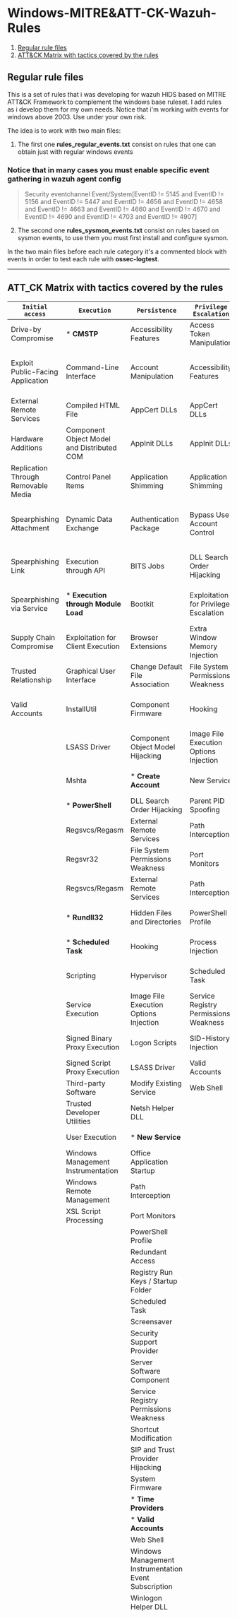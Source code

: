 # Windows-MITRE&ATT-CK-Wazuh-Rules


1. [Regular rule files](#Regular-rule-files)
3. [ATT&CK Matrix with tactics covered by the rules](#ATT_CK-Matrix-with-tactics-covered-by-the-rules)






## Regular rule files



This is a set of rules that i was developing for wazuh HIDS based on MITRE ATT&CK Framework to complement the windows base ruleset.
I add rules as i develop them for my own needs. Notice that i'm working with events for windows above 2003.
Use under your own risk.

The idea is to work with two main files:

1. The first one **rules_regular_events.txt** consist on rules that one can obtain just with regular windows events 

### Notice that in many cases you must enable specific event gathering in wazuh agent config
>  <localfile>
>    <location>Security</location>
>    <log_format>eventchannel</log_format>
>    <query>Event/System[EventID != 5145 and EventID != 5156 and EventID != 5447 and
>      EventID != 4656 and EventID != 4658 and EventID != 4663 and EventID != 4660 and
>      EventID != 4670 and EventID != 4690 and EventID != 4703 and EventID != 4907]</query>
>  </localfile>


2. The second one **rules_sysmon_events.txt** consist on rules based on sysmon events, to use them you must first install and configure sysmon.


In the two main files before each rule category it's a commented block with events in order to test each rule with **ossec-logtest**.

-----------------------------------------------------


## ATT_CK Matrix with tactics covered by the rules



`Initial access` |	`Execution` |	`Persistence` |	`Privilege Escalation` |	`Defense Evasion` |	`Credential Access` |	`Discovery` |	`Lateral Movement` |	`Collection` |	`Command and Control` |	`Exfiltration` |	`Impact`
---- |	---- |	---- |	---- |	---- |	---- |	---- |	---- |	---- |	---- |	---- |	----
Drive-by Compromise |	* **CMSTP** |	Accessibility Features |	Access Token Manipulation |	Access Token Manipulation |	* **Account Manipulation** |	Account Discovery |	Application Deployment Software |	Audio Capture |	Commonly Used Port |	Automated Exfiltration |	Account Access Removal
Exploit Public-Facing Application |	Command-Line Interface |	Account Manipulation |	Accessibility Features |	Binary Padding |	* **Brute Force** |	Application Window Discovery |	* **Component Object Model and Distributed COM** |	Automated Collection |	Communication Through Removable Media |	Data Compressed |	Data Destruction
External Remote Services |	Compiled HTML File |	AppCert DLLs |	AppCert DLLs |	BITS Jobs |	* **Credential Dumping** |	Browser Bookmark Discovery |	Exploitation of Remote Services |	Clipboard Data |	* **Connection Proxy** |	Data Encrypted |	Data Encrypted for Impact
Hardware Additions | Component Object Model and Distributed COM | AppInit DLLs | AppInit DLLs | * **Bypass User Account Control** | * **Credentials from Web Browsers** | Domain Trust Discovery | Internal Spearphishing | Data from Information Repositories | Custom Command and Control Protocol | Data Transfer Size Limits | Defacement
Replication Through Removable Media | Control Panel Items | Application Shimming | Application Shimming | CMSTP | Credentials in Files | File and Directory Discovery | Logon Scripts | Data from Local System | Custom Cryptographic Protocol | Exfiltration Over Alternative Protocol | Disk Content Wipe
Spearphishing Attachment | Dynamic Data Exchange | Authentication Package | Bypass User Account Control | Code Signing | Credentials in Registry | Network Service Scanning | Pass the Hash | Data from Network Shared Drive | Data Encoding | Exfiltration Over Command and Control Channel | Disk Structure Wipe
Spearphishing Link | Execution through API | BITS Jobs | DLL Search Order Hijacking | Compile After Delivery | Exploitation for Credential Access | Network Share Discovery | Pass the Ticket | Data from Removable Media | Data Obfuscation | Exfiltration Over Other Network Medium | Endpoint Denial of Service
Spearphishing via Service | * **Execution through Module Load** | Bootkit | Exploitation for Privilege Escalation | Compiled HTML File | Forced Authentication | Network Sniffing | Remote Desktop Protocol | Data Staged | Domain Fronting | Exfiltration Over Physical Medium | Firmware Corruption
Supply Chain Compromise | Exploitation for Client Execution | Browser Extensions | Extra Window Memory Injection | Component Firmware | Hooking | Password Policy Discovery | Remote File Copy | Email Collection | Domain Generation Algorithms | Scheduled Transfer | Inhibit System Recovery
Trusted Relationship | Graphical User Interface | Change Default File Association | File System Permissions Weakness | Component Object Model Hijacking | Input Capture | Peripheral Device Discovery | Remote Services | Input Capture | Fallback Channels | | Network Denial of Service
Valid Accounts | InstallUtil | Component Firmware | Hooking | * **Connection Proxy** | Input Prompt | Permission Groups Discovery | Replication Through Removable Media | Man in the Browser | Multi-hop Proxy | | Resource Hijacking
| | LSASS Driver | Component Object Model Hijacking | Image File Execution Options Injection | Control Panel Items | * **Kerberoasting** | Process Discovery | Shared Webroot | Screen Capture | Multi-Stage Channels | | Runtime Data Manipulation
| | Mshta | * **Create Account** | New Service | * **DCShadow** | LLMNR/NBT-NS Poisoning and Relay | Query Registry | Taint Shared Content | Video Capture | Multiband Communication | | Service Stop
| | * **PowerShell** | DLL Search Order Hijacking | Parent PID Spoofing | Deobfuscate/Decode Files or Information | Network Sniffing | Remote System Discovery | Third-party Software | |	Multilayer Encryption | | Stored Data Manipulation
| |	Regsvcs/Regasm | External Remote Services | Path Interception | * **Disabling Security Tools** | Password Filter DLL | Security Software Discovery | Windows Admin Shares | |	Remote Access Tools | |	System Shutdown/Reboot
| |	Regsvr32 | File System Permissions Weakness | Port Monitors | DLL Search Order Hijacking | Private Keys | Software Discovery | * **Windows Remote Management** | | Remote File Copy | | Transmitted Data Manipulation 
| |	Regsvcs/Regasm | External Remote Services | Path Interception | Disabling Security Tools | Password Filter DLL | Security Software Discovery | Windows Admin Shares | |	Remote Access Tools | |	System Shutdown/Reboot
| | * **Rundll32** | Hidden Files and Directories | PowerShell Profile | * **DLL Side-Loading** | Steal Web Session Cookie | System Information Discovery | | |	Standard Application Layer Protocol | | |	
| | * **Scheduled Task** | Hooking | Process Injection | Execution Guardrails | Two-Factor Authentication Interception | System Network Configuration Discovery | | |	Standard Cryptographic Protocol | | | 
| | Scripting | Hypervisor | Scheduled Task | Exploitation for Defense Evasion | | System Network Connections Discovery | | | Standard Non-Application Layer Protocol | | | | 
| | Service Execution | Image File Execution Options Injection | Service Registry Permissions Weakness | Extra Window Memory Injection | | System Owner/User Discovery | | | Uncommonly Used Port | | | | 
| | Signed Binary Proxy Execution | Logon Scripts | SID-History Injection | * **File and Directory Permissions Modification** | | System Service Discovery | | | Web Service | | |
| | Signed Script Proxy Execution | LSASS Driver | Valid Accounts | File Deletion | | System Time Discovery | | | | |				
| |	Third-party Software | Modify Existing Service | Web Shell | File System Logical Offsets | | Virtualization/Sandbox Evasion | | | | |
| | Trusted Developer Utilities | Netsh Helper DLL | | Group Policy Modification | | | | | | | 				
| | User Execution | * **New Service** | | Hidden Files and Directories | | | | | | |		
| | Windows Management Instrumentation | Office Application Startup | | Hidden Window | | | | | | | 						
| | Windows Remote Management | Path Interception | | Image File Execution Options Injection | | | | | | | 						
| | XSL Script Processing | Port Monitors | | Indicator Blocking | | | | | | |
| | | PowerShell Profile | | Indicator Removal from Tools | | | | | | | |  							
| | | Redundant Access | | Indicator Removal on Host | | | | | | | |						
| | | Registry Run Keys / Startup Folder | | * **Indirect Command Execution** | | | | | | | |							
| | | Scheduled Task | | Install Root Certificate | | | | | | | |
| | | Screensaver | | InstallUtil | | | | | | | |
| | | Security Support Provider | | Masquerading | | | | | | | | 							
| | | Server Software Component | | Modify Registry | | | | | | | |				
| | | Service Registry Permissions Weakness | | Mshta | | | | | | | |			
| | | Shortcut Modification | | Network Share Connection Removal | | | | | | | |						
| | | SIP and Trust Provider Hijacking | | NTFS File Attributes | | | | | | | |		
| | | System Firmware | | Obfuscated Files or Information | | | | | | | |		
| | | * **Time Providers** | | Parent PID Spoofing | | | | | | | |
| | | * **Valid Accounts** | | Process Doppelgänging | | | | | | | |			
| | | Web Shell | | Process Hollowing | | | | | | | |	
| | | Windows Management Instrumentation Event Subscription | | Process Injection | | | | | | | |
| | | Winlogon Helper DLL | | Redundant Access | | | | | | | |
| | | | | Regsvcs/Regasm | | | | | | | |
| | | | | Regsvr32 | | | | | | | |						
| | | | | * **Rootkit** | | | | | | | |			
| | | | | Rundll32 | | | | | | | |			
| | | | | Scripting | | | | | | | |			
| | | | | Signed Binary Proxy Execution | | | | | | | | 							
| | | | | Signed Script Proxy Execution | | | | | | | |			
| | | | | SIP and Trust Provider Hijacking | | | | | | | |				
| | | | | Software Packing | | | | | | | |
| | | | | Template Injection | | | | | | | |			
| | | | | Timestomp | | | | | | | |
| | | | | Trusted Developer Utilities | | | | | | | | 							
| | | | | Valid Accounts | | | | | | | |
| | | | | Virtualization/Sandbox Evasion | | | | | | | | 							
| | | | | Web Service | | | | | | | |
| | | | | XSL Script Processing | | | | | | | |
